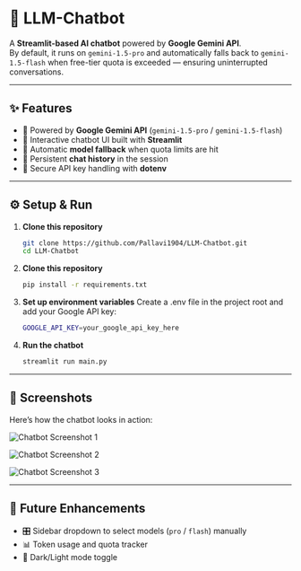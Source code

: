 # 🤖 LLM-Chatbot

A **Streamlit-based AI chatbot** powered by **Google Gemini API**.  
By default, it runs on `gemini-1.5-pro` and automatically falls back to `gemini-1.5-flash` when free-tier quota is exceeded — ensuring uninterrupted conversations.

---

## ✨ Features
- 🚀 Powered by **Google Gemini API** (`gemini-1.5-pro` / `gemini-1.5-flash`)  
- 💬 Interactive chatbot UI built with **Streamlit**  
- 🔄 Automatic **model fallback** when quota limits are hit  
- 📝 Persistent **chat history** in the session  
- 🔑 Secure API key handling with **dotenv**  

---

## ⚙️ Setup & Run

1. **Clone this repository**
   ```bash
   git clone https://github.com/Pallavi1904/LLM-Chatbot.git
   cd LLM-Chatbot
2. **Clone this repository**
   ```bash
   pip install -r requirements.txt
3. **Set up environment variables**
   Create a .env file in the project root and add your Google API key:
   ```bash
   GOOGLE_API_KEY=your_google_api_key_here
4. **Run the chatbot**
   ```bash
   streamlit run main.py

---

## 📸 Screenshots

Here’s how the chatbot looks in action:

![Chatbot Screenshot 1](Images/mlllll1.png)  


![Chatbot Screenshot 2](Images/mllll2.png)  


![Chatbot Screenshot 3](Images/mllll3.png)  




---

## 🚀 Future Enhancements
- 🎛️ Sidebar dropdown to select models (`pro` / `flash`) manually  
- 📊 Token usage and quota tracker  
- 🌙 Dark/Light mode toggle  


   

